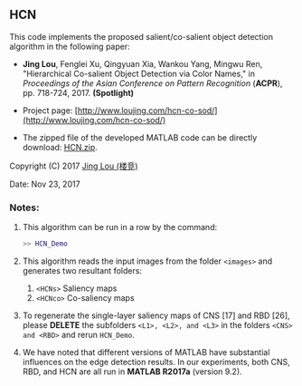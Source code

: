 ## HCN

This code implements the proposed salient/co-salient object detection algorithm in the following paper:

 - **Jing Lou**, Fenglei Xu, Qingyuan Xia, Wankou Yang, Mingwu Ren, "Hierarchical Co-salient Object Detection via Color Names," in *Proceedings of the Asian Conference on Pattern Recognition* (**ACPR**), pp. 718-724, 2017. **(Spotlight)**

 - Project page: [http://www.loujing.com/hcn-co-sod/](http://www.loujing.com/hcn-co-sod/)
 - The zipped file of the developed MATLAB code can be directly download: [HCN.zip](https://raw.githubusercontent.com/jinglou/p2017-hcn-co-sod/master/HCN.zip).

Copyright (C) 2017 [Jing Lou (楼竞)](http://www.loujing.com/)

Date: Nov 23, 2017


### Notes:

 1. This algorithm can be run in a row by the command:
 	```matlab
    >> HCN_Demo
	```

 2. This algorithm reads the input images from the folder `<images>` and generates two resultant folders:
	 1. `<HCNs>`     Saliency maps
	 2. `<HCNco>`    Co-saliency maps

 3. To regenerate the single-layer saliency maps of CNS [17] and RBD [26], please **DELETE** the subfolders `<L1>, <L2>, and <L3>` in the folders `<CNS> and <RBD>` and rerun `HCN_Demo`.

 4. We have noted that different versions of MATLAB have substantial influences on the edge detection results. In our experiments, both CNS, RBD, and HCN are all run in **MATLAB R2017a** (version 9.2).
